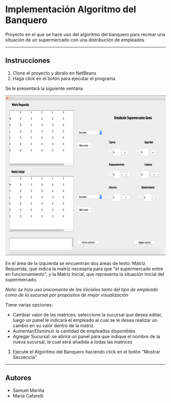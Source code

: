 # Implementación Algoritmo del Banquero
Proyecto en el que se hace uso del algoritmo del banquero para recrear una situación de un supermercado con una distribución de empleados

---
## Instrucciones
1. Clone el proyecto y ábralo en NetBeans
2. Haga click en el botón para ejecutar el programa

Se le presentará la siguiente ventana

<p align="center">
  <img width="1000" height="500" src="https://github.com/samuelmarina/Algoritmo-Banquero/blob/master/imagenes/window.jpg">
</p>

En el área de la izquierda se encuentran dos áreas de texto: Matriz Requerida, que indica la matriz necesaria para que "el supermercado entre en funcionamiento", y la Matriz Inicial,
que representa la situación inicial del supermercado.

*Nota: se hizo uso únicamente de las iniciales tanto del tipo de empleado como de la sucursal por propósitos de mejor visualización*

Tiene varias opciones:
* Cambiar valor de las matrices: seleccione la sucursal que desea editar, luego un panel le indicará el empleado al cual se le desea realizar un cambio en su valor dentro
de la matriz
* Aumentar/Disminuir la cantidad de empleados disponibles
* Agregar Sucursal: se abrirá un panel para que indique el nombre de la nueva sucursal, la cual será añadida a todas las matrices

3. Ejecute el Algoritmo del Banquero haciendo click en el botón "Mostrar Secuencia"

---
## Autores
* Samuel Mariña
* María Cafarelli

